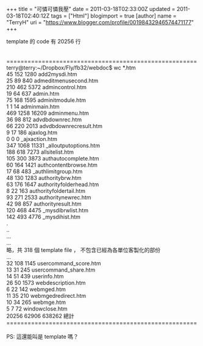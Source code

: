 +++
title = "可憐可憐我壓"
date = 2011-03-18T02:33:00Z
updated = 2011-03-18T02:40:12Z
tags = ["Html"]
blogimport = true 
[author]
	name = "TerryH"
	uri = "https://www.blogger.com/profile/00198432946574471177"
+++

<span class="Apple-style-span" >template 的 code 有 20256 行</span><br /><br /><br />======================================================<br />terry@terry:~/Dropbox/Fly/fb32/webdoc$ wc *.htm<br />   45    152   1280 add2mysdi.htm<br />   25     89    840 admeditmenusecond.htm<br />  210    462   5372 admincontrol.htm<br />   19     64    637 admin.htm<br />   75    168   1595 adminitmodule.htm<br />    1      1     14 adminmain.htm<br />  469   1258  16209 adminmenu.htm<br />   36     98    812 advdbdownrec.htm<br />   66    220   2013 advdbdownrecresult.htm<br />    9     17    186 ajaxlog.htm<br />    0      0      0 _ajxaction.htm<br />  347   1068  11331 _alloutputoptions.htm<br />  188    618   7273 allsitelist.htm<br />  105    300   3873 authautocomplete.htm<br />   60    164   1421 authcontentbrowse.htm<br />   17     68    483 _authlimitgroup.htm<br />   48    130   1283 authoritybrw.htm<br />   63    176   1647 authorityfolderhead.htm<br />    8     22    163 authorityfoldertail.htm<br />   93    271   2533 authoritynewrec.htm<br />   42     98    857 authorityresult.htm<br />  120    468   4475 _mysdibrwlist.htm<br />  142    493   4776 _mysdihist.htm<br />.<br />..<br />...<br />...<br />略，共  318 個 template file ， 不包含已經為各單位客製化的部份<br />...<br />   32    108   1145 usercommand_score.htm<br />   13     31    245 usercommand_share.htm<br />   14     51    439 userinfo.htm<br />   26     50   1573 webdescription.htm<br />    6     22    142 webmged.htm<br />   11     35    210 webmgedredirect.htm<br />   10     34    265 webmge.htm<br />    5      7     72 windowclose.htm<br />20256  62906 638262 總計<br />======================================================<br /><br />PS: 這還能叫是 template 嗎？
